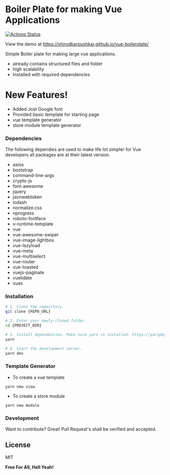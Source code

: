 # Boiler Plate for making Vue Applications

[![Actions Status](https://github.com/shirodkarpushkar/vue-boilerplate/workflows/Deploy%20to%20Github%20Pages/badge.svg)](https://github.com/shirodkarpushkar/vue-boilerplate/actions)

View the demo at https://shirodkarpushkar.github.io/vue-boilerplate/

Simple Boiler plate for making large vue applications.

- already contains structured files and folder
- high scalability
- Installed with required dependencies

# New Features!

- Added Jost Google font
- Provided basic template for starting page
- vue template generator
- store module template generator

### Dependencies

The following dependies are used to make life lot simpler for Vue developers all packages are at their latest version.

- axios
- bootstrap
- command-line-args
- crypto-js
- font-awesome
- jquery
- jsonwebtoken
- lodash
- normalize.css
- nprogress
- roboto-fontface
- v-runtime-template
- vue
- vue-awesome-swiper
- vue-image-lightbox
- vue-lazyload
- vue-meta
- vue-multiselect
- vue-router
- vue-toasted
- vuejs-paginate
- vuelidate
- vuex

### Installation

```bash
# 1. Clone the repository.
git clone {REPO_URL}

# 2. Enter your newly-cloned folder.
cd {PROJECT_DIR}

# 3. Install dependencies. Make sure yarn is installed: https://yarnpkg.com/lang/en/docs/install
yarn

# 4. Start the development server.
yarn dev
```
### Template Generator

- To create a vue template
```
yarn new view
```
- To create a store module
```
yarn new module
```

### Development

Want to contribute? Great! Pull Request's shall be verified and accepted.

## License

MIT

**Free For All, Hell Yeah!**
